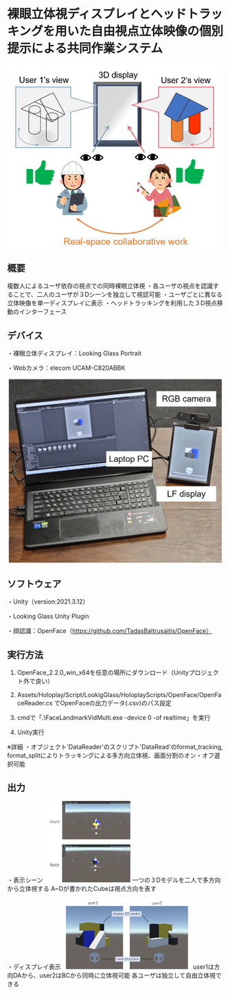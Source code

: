 # 裸眼立体視ディスプレイとヘッドトラッキングを用いた自由視点立体映像の個別提示による共同作業システム

<img src="./teaser.png" width="500％">

## 概要
複数人によるユーザ依存の視点での同時裸眼立体視
・各ユーザの視点を認識することで、二人のユーザが３Dシーンを独立して視認可能
・ユーザごとに異なる立体映像を単一ディスプレイに表示
・ヘッドトラッキングを利用した３D視点移動のインターフェース


## デバイス
・裸眼立体ディスプレイ：Looking Glass Portrait

・Webカメラ：elecom UCAM-C820ABBK

<img src="./setup.png" width="500％">


## ソフトウェア
・Unity（version:2021.3.12）

・Looking Glass Unity Plugin

・顔認識：OpenFace（https://github.com/TadasBaltrusaitis/OpenFace）



## 実行方法
1. OpenFace_2.2.0_win_x64を任意の場所にダウンロード（Unityプロジェクト外で良い）

2. Assets/Holoplay/Script/LookigGlass/HoloplayScripts/OpenFace/OpenFaceReader.cs でOpenFaceの出力データ(.csv)のパス設定

3. cmdで「.\FaceLandmarkVidMulti.exe -device 0 -of realtime」を実行

4. Unity実行

※詳細
・オブジェクト'DataReader'のスクリプト'DataRead'のformat_tracking, format_splitによりトラッキングによる多方向立体視、画面分割のオン・オフ選択可能



## 出力
・表示シーン
<img src="./model.png" width="200％">
一つの３Dモデルを二人で多方向から立体視する
A~Dが書かれたCubeは視点方向を表す


・ディスプレイ表示
<img src="./output.png" width="300％">
user1は方向DAから、user2はBCから同時に立体視可能
各ユーザは独立して自由立体視できる
